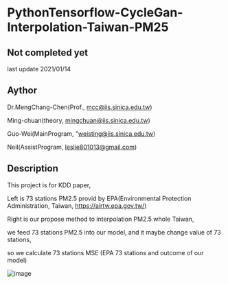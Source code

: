 # PythonTensorflow-CycleGan-Interpolation-Taiwan-PM25

## Not completed yet

last update 2021/01/14

## Aythor

Dr.MengChang-Chen(Prof., mcc@iis.sinica.edu.tw)

Ming-chuan(theory, mingchuan@iis.sinica.edu.tw)

Guo-Wei(MainProgram, "weisting@iis.sinica.edu.tw) 

Neil(AssistProgram, leslie801013@gmail.com)

## Description
This project is for KDD paper,

Left is 73 stations PM2.5 provid by EPA(Environmental Protection Administration, Taiwan, https://airtw.epa.gov.tw/)

Right is our propose method to interpolation PM2.5 whole Taiwan, 

we feed 73 stations PM2.5 into our model, and it maybe change value of 73 stations,

so we calculate 73 stations MSE (EPA 73 stations and outcome of our model)

![image](https://github.com/weisting-kw/PythonTensorflow-CycleGan-Interpolation-Taiwan-PM25/blob/main/example.png)



